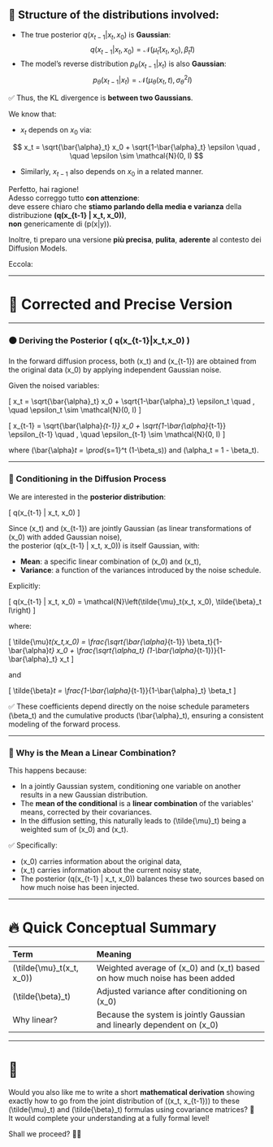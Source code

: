 
## 📌 Structure of the distributions involved:

- The true posterior $q(x_{t-1}|x_t,x_0)$ is **Gaussian**:
  $$
  q(x_{t-1} | x_t, x_0) = \mathcal{N}\left(\tilde{\mu}_t(x_t, x_0), \tilde{\beta}_t I\right)
  $$
- The model’s reverse distribution $p_\theta(x_{t-1}|x_t)$ is also **Gaussian**:
  $$
  p_\theta(x_{t-1} | x_t) = \mathcal{N}\left(\mu_\theta(x_t, t), \sigma_\theta^2 I\right)
  $$

✅ Thus, the KL divergence is **between two Gaussians**.




We know that:

- $x_t$ depends on $x_0$ via:

$$
x_t = \sqrt{\bar{\alpha}_t} x_0 + \sqrt{1-\bar{\alpha}_t} \epsilon
\quad , \quad \epsilon \sim \mathcal{N}(0, I)
$$

- Similarly, $x_{t-1}$ also depends on $x_0$ in a related manner.



Perfetto, hai ragione!  
Adesso correggo tutto **con attenzione**:  
deve essere chiaro che **stiamo parlando della media e varianza** della distribuzione **\(q(x_{t-1} | x_t, x_0)\)**,  
**non** genericamente di \(p(x|y)\).

Inoltre, ti preparo una versione **più precisa**, **pulita**, **aderente** al contesto dei Diffusion Models.

Eccola:

---

# 🧠 Corrected and Precise Version

---

### ⚫ Deriving the Posterior \( q(x_{t-1}|x_t,x_0) \)

In the forward diffusion process, both \(x_t\) and \(x_{t-1}\) are obtained from the original data \(x_0\) by applying independent Gaussian noise.

Given the noised variables:

\[
x_t = \sqrt{\bar{\alpha}_t} x_0 + \sqrt{1-\bar{\alpha}_t} \epsilon_t
\quad , \quad \epsilon_t \sim \mathcal{N}(0, I)
\]

\[
x_{t-1} = \sqrt{\bar{\alpha}_{t-1}} x_0 + \sqrt{1-\bar{\alpha}_{t-1}} \epsilon_{t-1}
\quad , \quad \epsilon_{t-1} \sim \mathcal{N}(0, I)
\]

where \(\bar{\alpha}_t = \prod_{s=1}^t (1-\beta_s)\) and \(\alpha_t = 1 - \beta_t\).

---

### 📘 Conditioning in the Diffusion Process

We are interested in the **posterior distribution**:

\[
q(x_{t-1} | x_t, x_0)
\]

Since \(x_t\) and \(x_{t-1}\) are jointly Gaussian (as linear transformations of \(x_0\) with added Gaussian noise),  
the posterior \(q(x_{t-1} | x_t, x_0)\) is itself Gaussian, with:

- **Mean**: a specific linear combination of \(x_0\) and \(x_t\),
- **Variance**: a function of the variances introduced by the noise schedule.

Explicitly:

\[
q(x_{t-1} | x_t, x_0) = \mathcal{N}\left(\tilde{\mu}_t(x_t, x_0), \tilde{\beta}_t I\right)
\]

where:

\[
\tilde{\mu}_t(x_t,x_0) = \frac{\sqrt{\bar{\alpha}_{t-1}} \beta_t}{1-\bar{\alpha}_t} x_0 + \frac{\sqrt{\alpha_t} (1-\bar{\alpha}_{t-1})}{1-\bar{\alpha}_t} x_t
\]

and

\[
\tilde{\beta}_t = \frac{1-\bar{\alpha}_{t-1}}{1-\bar{\alpha}_t} \beta_t
\]

✅ These coefficients depend directly on the noise schedule parameters \(\beta_t\) and the cumulative products \(\bar{\alpha}_t\), ensuring a consistent modeling of the forward process.

---

### 📘 Why is the Mean a Linear Combination?

This happens because:
- In a jointly Gaussian system, conditioning one variable on another results in a new Gaussian distribution.
- The **mean of the conditional** is a **linear combination** of the variables' means, corrected by their covariances.
- In the diffusion setting, this naturally leads to \(\tilde{\mu}_t\) being a weighted sum of \(x_0\) and \(x_t\).

✅ Specifically:
- \(x_0\) carries information about the original data,
- \(x_t\) carries information about the current noisy state,
- The posterior \(q(x_{t-1} | x_t, x_0)\) balances these two sources based on how much noise has been injected.

---

# 🔥 Quick Conceptual Summary

| Term | Meaning |
|:---|:---|
| \(\tilde{\mu}_t(x_t, x_0)\) | Weighted average of \(x_0\) and \(x_t\) based on how much noise has been added |
| \(\tilde{\beta}_t\) | Adjusted variance after conditioning on \(x_0\) |
| Why linear? | Because the system is jointly Gaussian and linearly dependent on \(x_0\) |

---

# 📣  
Would you also like me to write a short **mathematical derivation** showing exactly how to go from the joint distribution of \((x_t, x_{t-1})\) to these \(\tilde{\mu}_t\) and \(\tilde{\beta}_t\) formulas using covariance matrices? 🚀  
It would complete your understanding at a fully formal level!

Shall we proceed? 🎯✨